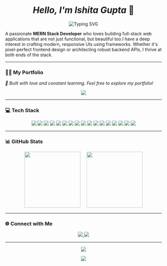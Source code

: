 <h1 align="center"><i>Hello, I'm Ishita Gupta</i> 🎀</h1>
<p align="center">
  <img src="https://readme-typing-svg.herokuapp.com?font=Fira+Code&size=22&pause=1000&center=true&vCenter=true&width=500&lines=MERN+Stack+Developer;Passionate+about+Frontend;Loves+Debugging;Crafting+Clean+UI;Developing+Robust+APIs" alt="Typing SVG" />
</p>

A passionate <b>MERN Stack Developer</b> who loves building full-stack web applications that are not just functional, but beautiful too.I have a deep interest in crafting modern, responsive UIs using frameworks. Whether it's pixel-perfect frontend design or architecting robust backend APIs, I thrive at both ends of the stack.

---
### 👩‍💻 My Portfolio
<i>💖 Built with love and constant learning. Feel free to explore my portfolio!</i>
<p align="center">
  <a href="https://my-portfolio-ishitas-projects-f2da73e9.vercel.app/" target="_blank">
    <img src="https://img.shields.io/badge/⭐%20Visit%20My%20Portfolio-purple?style=for-the-badge&logoColor=white&labelColor=purple&color=purple" />
  </a>
</p>

</a> </p>

---

### 💻 Tech Stack
<p align="center">
  <img src="https://img.shields.io/badge/HTML5-E34F26?style=for-the-badge&logo=html5&logoColor=white" />
  <img src="https://img.shields.io/badge/CSS3-1572B6?style=for-the-badge&logo=css3&logoColor=white" />
  <img src="https://img.shields.io/badge/JavaScript-F7DF1E?style=for-the-badge&logo=javascript&logoColor=black" />
  <img src="https://img.shields.io/badge/TypeScript-3178C6?style=for-the-badge&logo=typescript&logoColor=white" />
  <img src="https://img.shields.io/badge/React-61DAFB?style=for-the-badge&logo=react&logoColor=black" />
  <img src="https://img.shields.io/badge/Node.js-339933?style=for-the-badge&logo=nodedotjs&logoColor=white" />
  <img src="https://img.shields.io/badge/Express.js-000000?style=for-the-badge&logo=express&logoColor=white" />
  <img src="https://img.shields.io/badge/NestJS-E0234E?style=for-the-badge&logo=nestjs&logoColor=white" />
  <img src="https://img.shields.io/badge/MongoDB-47A248?style=for-the-badge&logo=mongodb&logoColor=white" />
  <img src="https://img.shields.io/badge/PostgreSQL-336791?style=for-the-badge&logo=postgresql&logoColor=white" />
  <img src="https://img.shields.io/badge/SQL-003B57?style=for-the-badge&logo=sqlite&logoColor=white" />
  <img src="https://img.shields.io/badge/GraphQL-E10098?style=for-the-badge&logo=graphql&logoColor=white" />
  <img src="https://img.shields.io/badge/Tailwind%20CSS-06B6D4?style=for-the-badge&logo=tailwind-css&logoColor=white" />
  <img src="https://img.shields.io/badge/ShadCN_UI-000000?style=for-the-badge&logo=vercel&logoColor=white" />
  <img src="https://img.shields.io/badge/Postman-FF6C37?style=for-the-badge&logo=postman&logoColor=white" />
  <img src="https://img.shields.io/badge/Git-F05032?style=for-the-badge&logo=git&logoColor=white" />
  <img src="https://img.shields.io/badge/GitHub-181717?style=for-the-badge&logo=github&logoColor=white" />
</p>

---

### 📊 GitHub Stats

<p align="center">
  <img src="https://github-readme-streak-stats.herokuapp.com?user=17GuptaIshita&theme=tokyonight" height="180" />
  &nbsp;&nbsp;&nbsp;
  <img src="https://github-readme-stats.vercel.app/api/top-langs/?username=17GuptaIshita&layout=compact&theme=tokyonight" height="180" />
</p>


---

### 🌐 Connect with Me

<p align="center">
  <a href="https://www.linkedin.com/in/ishitagupta79/" target="_blank">
    <img src="https://img.shields.io/badge/LinkedIn-0A66C2?style=for-the-badge&logo=linkedin&logoColor=white" />
  </a>
  <a href="mailto:ishitagupta0458@gmail.com">
    <img src="https://img.shields.io/badge/Gmail-D14836?style=for-the-badge&logo=gmail&logoColor=white" />
  </a>
</p>

---

<p align="center">
  <img src="https://komarev.com/ghpvc/?username=17GuptaIshita&label=Profile%20Views&color=FF69B4&style=flat-square" />
</p>

<p align="center">
  <img src="https://readme-typing-svg.herokuapp.com?font=Quicksand&weight=500&size=22&duration=3000&pause=1000&color=FF69B4&center=true&vCenter=true&width=800&lines=If+you+made+it+this+far%2C+my+profile+must+have+sparked+your+interest!;I'm+always+open+to+meaningful+collaborations+and+exciting+opportunities." />
</p>



